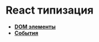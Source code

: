 # React типизация

* **<a href="./pages/dom-elements/readme.md">DOM элементы</a>**
* **<a href="./pages/events/readme.md">События</a>**